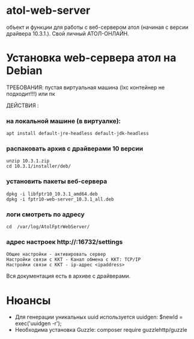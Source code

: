 # atol-web-server

объект и функции для работы с веб-сервером атол (начиная с версии драйвера 10.3.1.).
Свой личный АТОЛ-ОНЛАЙН.

# Установка web-сервера атол на Debian

ТРЕБОВАНИЯ:
пустая виртуальная машина (lxc контейнер не подходит!!!) или пк

ДЕЙСТВИЯ :
### на локальной машине (в виртуалке):
	apt install default-jre-headless default-jdk-headless
    
### распаковать архив с драйверами 10 версии
    unzip 10.3.1.zip
    cd 10.3.1/installer/deb/
    
### установить пакеты веб-сервера
    dpkg -i libfptr10_10.3.1_amd64.deb
    dpkg -i fptr10-web-server_10.3.1_all.deb

### логи смотреть по адресу
    cd  /var/log/AtolFptrWebServer/
    
### адрес настроек http://<host>:16732/settings
    Общие настройки - активировать сервер
    Настройки связи с ККТ - Канал обмена с ККТ: TCP/IP
    Настройки связи с ККТ - ip-адрес <ipaddress>
  
  Вся документация есть в архиве с драйверами.

# Нюансы
- Для генерации уникальных uuid используется uuidgen:
	$newId = exec('uuidgen -r');
- Необходима установка Guzzle:
	composer require guzzlehttp/guzzle
